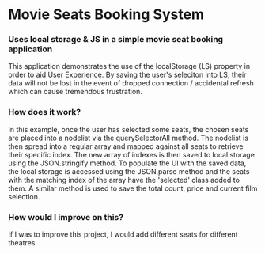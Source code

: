 # Movie Seats Booking System

### Uses local storage & JS in a simple movie seat booking application

This application demonstrates the use of the localStorage (LS) property in order to aid User Experience. By saving the user's seleciton into LS, their data will not be lost in the event of dropped connection / accidental refresh which can cause tremendous frustration.

### How does it work?

In this example, once the user has selected some seats, the chosen seats are placed into a nodelist via the querySelectorAll method. The nodelist is then spread into a regular array and mapped against all seats to retrieve their specific index. The new array of indexes is then saved to local storage using the JSON.stringify method. To populate the UI with the saved data, the local storage is accessed using the JSON.parse method and the seats with the matching index of the array have the 'selected' class added to them. A similar method is used to save the total count, price and current film selection.

### How would I improve on this?

If I was to improve this project, I would add different seats for different theatres
